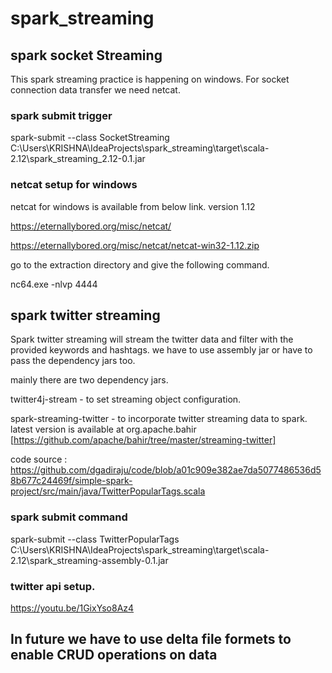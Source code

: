 # spark_streaming

## spark socket Streaming
This spark streaming practice is happening on windows. For socket connection data transfer we need netcat.

### spark submit trigger

spark-submit --class SocketStreaming C:\Users\KRISHNA\IdeaProjects\spark_streaming\target\scala-2.12\spark_streaming_2.12-0.1.jar

### netcat setup for windows
netcat for windows is available from below link. version 1.12

https://eternallybored.org/misc/netcat/

https://eternallybored.org/misc/netcat/netcat-win32-1.12.zip

go to the extraction directory and give the following command.

nc64.exe -nlvp 4444


## spark twitter streaming

Spark twitter streaming will stream the twitter data and filter with the provided keywords and hashtags. we have to use assembly jar or have to pass the dependency jars too.

mainly there are two dependency jars.

twitter4j-stream -  to set streaming object configuration.

spark-streaming-twitter - to incorporate twitter streaming data to spark. latest version is available at org.apache.bahir [https://github.com/apache/bahir/tree/master/streaming-twitter]

code source : https://github.com/dgadiraju/code/blob/a01c909e382ae7da5077486536d58b677c24469f/simple-spark-project/src/main/java/TwitterPopularTags.scala

### spark submit command

spark-submit --class TwitterPopularTags C:\Users\KRISHNA\IdeaProjects\spark_streaming\target\scala-2.12\spark_streaming-assembly-0.1.jar <consumerKey> <consumerSecret> <accessToken> <accessTokenSecret> <filterkeyword>
  
 
###  twitter api setup. 

https://youtu.be/1GixYso8Az4
  
  
##  In future we have to use delta file formets to enable CRUD operations on data 

